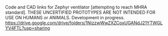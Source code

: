 Code and CAD links for Zephyr ventilator [attempting to reach MHRA standard].
THESE UNCERTIFIED PROTOTYPES ARE NOT INTENDED FOR USE ON HUMANS or ANIMALS.
Development in progress.
https://drive.google.com/drive/folders/1NizzwWwZXZCoxUGANdJ21YTWGLYV4FTL?usp=sharing
